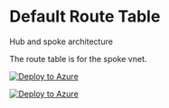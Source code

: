 # Default Route Table

Hub and spoke architecture

The route table is for the spoke vnet.

[![Deploy to Azure](https://aka.ms/deploytoazurebutton)](https://portal.azure.com/#create/Microsoft.Template/uri/https%3A%2F%2Fraw.githubusercontent.com%2Fjameswassinger%2FAzure%2Fmain%2FAzArmTemplates%2FAzDefaultRouteTable%2Ftemplate.json)

[![Deploy to Azure](https://aka.ms/deploytoazuregovbutton)](https://portal.azure.com/#create/Microsoft.Template/uri/https%3A%2F%2Fraw.githubusercontent.com%2Fjameswassinger%2FAzure%2Fmain%2FAzArmTemplates%2FAzDefaultRouteTable%2Ftemplate.json)

